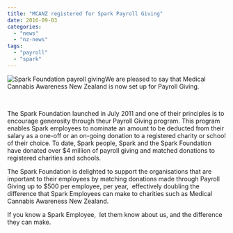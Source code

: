 ```yaml
---
title: "MCANZ registered for Spark Payroll Giving"
date: 2016-09-03
categories: 
  - "news"
  - "nz-news"
tags: 
  - "payroll"
  - "spark"
---
```


![Spark Foundation payroll giving](http://mcawarenessnz.org/wp-content/uploads/2016/09/SPA1267-Spark-Foundation-Graphic-v2-2.jpg)We are pleased to say that Medical Cannabis Awareness New Zealand is now set up for Payroll Giving.

 

The Spark Foundation launched in July 2011 and one of their principles is to encourage generosity through theur Payroll Giving program. This program enables Spark employees to nominate an amount to be deducted from their salary as a one-off or an on-going donation to a registered charity or school of their choice. To date, Spark people, Spark and the Spark Foundation have donated over $4 million of payroll giving and matched donations to registered charities and schools.

The Spark Foundation is delighted to support the organisations that are important to their employees by matching donations made through Payroll Giving up to $500 per employee, per year,  effectively doubling the difference that Spark Employees can make to charities such as Medical Cannabis Awareness New Zealand.

If you know a Spark Employee,  let them know about us, and the difference they can make.
